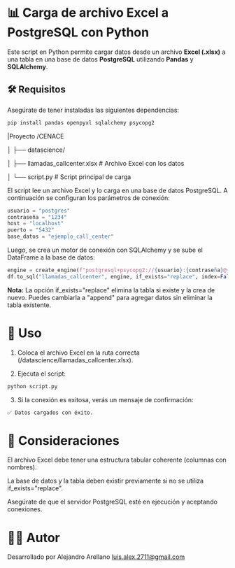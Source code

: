 # 📊 Carga de archivo Excel a PostgreSQL con Python

Este script en Python permite cargar datos desde un archivo **Excel (.xlsx)** a una tabla en una base de datos **PostgreSQL** utilizando **Pandas** y **SQLAlchemy**.

## 🛠 Requisitos

Asegúrate de tener instaladas las siguientes dependencias:

```bash
pip install pandas openpyxl sqlalchemy psycopg2
```

|Proyecto /CENACE

│
├── datascience/

│   ├── llamadas_callcenter.xlsx   # Archivo Excel con los datos

│   └── script.py                  # Script principal de carga


El script lee un archivo Excel y lo carga en una base de datos PostgreSQL. A continuación se configuran los parámetros de conexión:

```python
usuario = "postgres"
contraseña = "1234"
host = "localhost"
puerto = "5432"
base_datos = "ejemplo_call_center"
```

Luego, se crea un motor de conexión con SQLAlchemy y se sube el DataFrame a la base de datos:

```python
engine = create_engine(f"postgresql+psycopg2://{usuario}:{contraseña}@{host}:{puerto}/{base_datos}")
df.to_sql("llamadas_callcenter", engine, if_exists="replace", index=False)

```
**Nota:** La opción if_exists="replace" elimina la tabla si existe y la crea de nuevo. Puedes cambiarla a "append" para agregar datos sin eliminar la tabla existente.

# 📝 Uso
1. Coloca el archivo Excel en la ruta correcta (/datascience/llamadas_callcenter.xlsx).

2. Ejecuta el script:
``` bash
python script.py
```
3. Si la conexión es exitosa, verás un mensaje de confirmación:

```bash
✅ Datos cargados con éxito.
```
# 🧠 Consideraciones
El archivo Excel debe tener una estructura tabular coherente (columnas con nombres).

La base de datos y la tabla deben existir previamente si no se utiliza if_exists="replace".

Asegúrate de que el servidor PostgreSQL esté en ejecución y aceptando conexiones.

# 👨‍💻 Autor
Desarrollado por Alejandro Arellano 
luis.alex.2711@gmail.com




